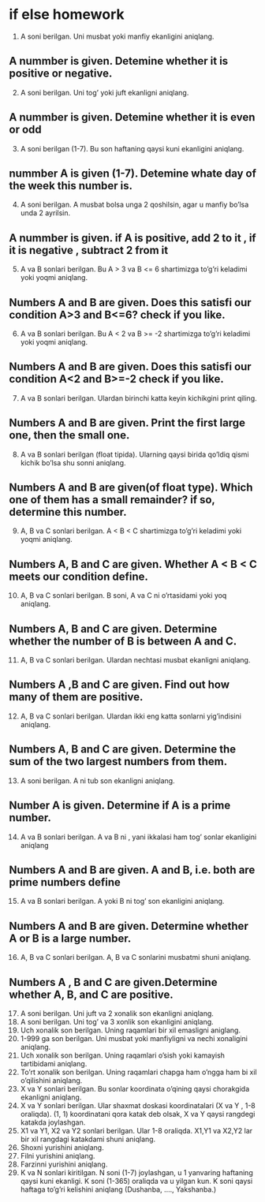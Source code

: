 # if else homework
1. A soni berilgan. Uni musbat yoki manfiy ekanligini aniqlang.
## A nummber is given. Detemine whether it is  positive or negative.

2. A soni berilgan. Uni tog’ yoki juft ekanligni aniqlang.
## A nummber is given. Detemine whether it is even or odd

3. A soni berilgan (1-7). Bu son haftaning qaysi kuni ekanligini aniqlang.
## nummber A is given (1-7). Detemine whate day of the week this  number is.

4. A soni berilgan. A musbat bolsa unga 2 qoshilsin, agar u manfiy bo’lsa unda 2
ayrilsin.
## A nummber is given. if A is positive, add 2 to it , if it is negative , subtract 2 from it 
5. A va B sonlari berilgan. Bu A > 3 va B <= 6 shartimizga to’g’ri keladimi yoki
yoqmi aniqlang.
## Numbers A and B  are given. Does this satisfi our condition A>3 and B<=6? check if you like.

6. A va B sonlari berilgan. Bu A < 2 va B >= -2 shartimizga to’g’ri keladimi yoki
yoqmi aniqlang.
## Numbers A and B are given. Does this satisfi our condition A<2 and B>=-2  check if you like.

7. A va B sonlari berilgan. Ulardan birinchi katta keyin kichikgini print qiling.
## Numbers A and B are given. Print the first large one, then the small one.

8. A va B sonlari berilgan (float tipida). Ularning qaysi birida qo’ldiq qismi kichik
bo’lsa shu sonni aniqlang.
## Numbers A and B are given(of float type). Which one of them has a small remainder? if so, determine this number. 
9. A, B va C sonlari berilgan. A < B < C shartimizga to’g’ri keladimi yoki yoqmi
aniqlang.
## Numbers A, B and C are given. Whether A < B < C meets our condition define.
10. A, B va C sonlari berilgan. B soni, A va C ni o’rtasidami yoki yoq aniqlang.
## Numbers A, B and C are given. Determine whether the number of B is between A and C.
11. A, B va C sonlari berilgan. Ulardan nechtasi musbat ekanligni aniqlang.
## Numbers A ,B and C are given.  Find out how many of them are positive.

12. A, B va C sonlari berilgan. Ulardan ikki eng katta sonlarni yig’indisini aniqlang.
## Numbers A, B and C are given. Determine the sum of the two largest numbers from them.
13. A soni berilgan. A ni tub son ekanligni aniqlang.
##  Number A is given. Determine if A is a prime number.
14. A va B sonlari berilgan. A va B ni , yani ikkalasi ham tog’ sonlar ekanligini
aniqlang
## Numbers A and B are given.  A and B, i.e. both are prime numbers define

15. A va B sonlari berilgan. A yoki B ni tog’ son ekanligini aniqlang.
##  Numbers A and B are given. Determine whether A or B is a large number.
16. A, B va C sonlari berilgan. A, B va C sonlarini musbatmi shuni aniqlang.
## Numbers A , B and C are given.Determine whether A, B, and C are positive. 
17. A soni berilgan. Uni juft va 2 xonalik son ekanligni aniqlang.
18. A soni berilgan. Uni tog’ va 3 xonlik son ekanligini aniqlang.
19. Uch xonalik son berilgan. Uning raqamlari bir xil emasligni aniglang.
20. 1-999 ga son berilgan. Uni musbat yoki manfiyligni va nechi xonaligini
aniqlang.
21. Uch xonalik son berilgan. Uning raqamlari o’sish yoki kamayish tartibidami
aniqlang.
22. To’rt xonalik son berilgan. Uning raqamlari chapga ham o’ngga ham bi xil
o’qilishini aniqlang.
23. X va Y sonlari berilgan. Bu sonlar koordinata o’qining qaysi chorakgida
ekanligni aniqlang.
24. X va Y sonlari berilgan. Ular shaxmat doskasi koordinatalari (X va Y , 1-8
oraliqda). (1, 1) koordinatani qora katak deb olsak, X va Y qaysi rangdegi
katakda joylashgan.
25. X1 va Y1, X2 va Y2 sonlari berilgan. Ular 1-8 oraliqda. X1,Y1 va X2,Y2 lar bir xil
rangdagi katakdami shuni aniqlang.
26. Shoxni yurishini aniqlang.
27. Filni yurishini aniqlang.
28. Farzinni yurishini aniqlang.
29. K va N sonlari kiritilgan. N soni (1-7) joylashgan, u 1 yanvaring haftaning qaysi
kuni ekanligi. K soni (1-365) oraliqda va u yilgan kun. K soni qaysi haftaga
to’g’ri kelishini aniqlang (Dushanba, …., Yakshanba.)
